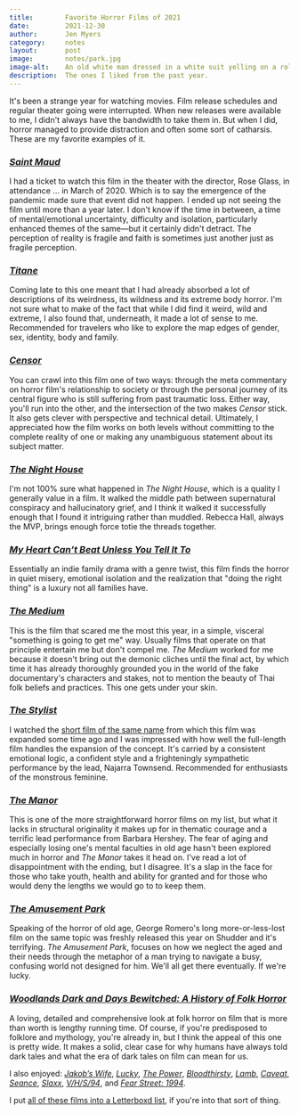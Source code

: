 ```yaml
---
title:        Favorite Horror Films of 2021
date:         2021-12-30
author:       Jen Myers
category:     notes
layout:       post
image:        notes/park.jpg
image-alt:    An old white man dressed in a white suit yelling on a roller coaster
description:  The ones I liked from the past year.
---
```


It's been a strange year for watching movies.  Film release schedules and regular theater going were interrupted. When new releases were available to me, I didn't always have the bandwidth to take them in. But when I did, horror managed to provide distraction and often some sort of catharsis. These are my favorite examples of it.

<h3><a href="https://letterboxd.com/film/saint-maud/"><em>Saint Maud</em></a></h3>

I had a ticket to watch this film in the theater with the director, Rose Glass, in attendance ... in March of 2020. Which is to say the emergence of the pandemic made sure that event did not happen. I ended up not seeing the film until more than a year later. I don't know if the time in between, a time of mental/emotional uncertainty, difficulty and isolation, particularly enhanced themes of the same—but it certainly didn't detract. The perception of reality is fragile and faith is sometimes just another just as fragile perception.

<h3><a href="https://letterboxd.com/film/titane/"><em>Titane</em></a></h3>

Coming late to this one meant that I had already absorbed a lot of descriptions of its weirdness, its wildness and its extreme body horror. I'm not sure what to make of the fact that while I did find it weird, wild and extreme, I also found that, underneath, it made a lot of sense to me. Recommended for travelers who like to explore the map edges of gender, sex, identity, body and family.

<h3><a href="https://letterboxd.com/film/censor-2021/"><em>Censor</em></a></h3>

You can crawl into this film one of two ways: through the meta commentary on horror film's relationship to society or through the personal journey of its central figure who is still suffering from past traumatic loss. Either way, you'll run into the other, and the intersection of the two makes _Censor_ stick. It also gets clever with perspective and technical detail. Ultimately, I appreciated how the film works on both levels without committing to the complete reality of one or making any unambiguous statement about its subject matter.

<h3><a href="https://letterboxd.com/film/the-night-house/"><em>The Night House</em></a></h3>

I'm not 100% sure what happened in _The Night House_, which is a quality I generally value in a film. It walked the middle path between supernatural conspiracy and hallucinatory grief, and I think it walked it successfully enough that I found it intriguing rather than muddled. Rebecca Hall, always the MVP, brings enough force totie the threads together.

<h3><a href="https://letterboxd.com/film/my-heart-cant-beat-unless-you-tell-it-to/"><em>My Heart Can’t Beat Unless You Tell It To</em></a></h3>

Essentially an indie family drama with a genre twist, this film finds the horror in quiet misery, emotional isolation and the realization that "doing the right thing" is a luxury not all families have.

<h3><a href="https://letterboxd.com/film/the-medium-2021/"><em>The Medium</em></a></h3>

This is the film that scared me the most this year, in a simple, visceral "something is going to get me" way. Usually films that operate on that principle entertain me but don't compel me. _The Medium_ worked for me because it doesn't bring out the demonic cliches until the final act, by which time it has already thoroughly grounded you in the world of the fake documentary's characters and stakes, not to mention the beauty of Thai folk beliefs and practices. This one gets under your skin.

<h3><a href="https://letterboxd.com/film/the-stylist-2020/"><em>The Stylist</em></a></h3>

I watched the [short film of the same name](https://vimeo.com/162331184) from which this film was expanded some time ago and I was impressed with how well the full-length film handles the expansion of the concept. It's carried by a consistent emotional logic, a confident style and a frighteningly sympathetic performance by the lead, Najarra Townsend. Recommended for enthusiasts of the monstrous feminine.

<h3><a href="https://letterboxd.com/film/the-manor-2021-1/"><em>The Manor</em></a></h3>

This is one of the more straightforward horror films on my list, but what it lacks in structural originality it makes up for in thematic courage and a terrific lead performance from Barbara Hershey. The fear of aging and especially losing one's mental faculties in old age hasn't been explored much in horror and _The Manor_ takes it head on. I've read a lot of disappointment with the ending, but I disagree. It's a slap in the face for those who take youth, health and ability for granted and for those who would deny the lengths we would go to to keep them.

<h3><a href="https://letterboxd.com/film/the-amusement-park/"><em>The Amusement Park</em></a></h3>

Speaking of the horror of old age, George Romero's long more-or-less-lost film on the same topic was freshly released this year on Shudder and it's terrifying. _The Amusement Park_, focuses on how we neglect the aged and their needs through the metaphor of a man trying to navigate a busy, confusing world not designed for him. We'll all get there eventually. If we're lucky.

<h3><a href="https://letterboxd.com/film/woodlands-dark-and-days-bewitched-a-history-of-folk-horror/"><em>Woodlands Dark and Days Bewitched: A History of Folk Horror</em></a></h3>

A loving, detailed and comprehensive look at folk horror on film that is more than worth is lengthy running time. Of course, if you're predisposed to folklore and mythology, you're already in, but I think the appeal of this one is pretty wide. It makes a solid, clear case for why humans have always told dark tales and what the era of dark tales on film can mean for us.

I also enjoyed: [_Jakob’s Wife_](https://letterboxd.com/film/jakobs-wife/), [_Lucky_](https://letterboxd.com/film/lucky-2020-1/), [_The Power_](https://letterboxd.com/film/the-power-2021-1/), [_Bloodthirsty_](https://letterboxd.com/film/bloodthirsty/), [_Lamb_](https://letterboxd.com/film/lamb-2021/), [_Caveat_](https://letterboxd.com/film/caveat-2020/), [_Seance_](https://letterboxd.com/film/seance-2021/), [_Slaxx_](https://letterboxd.com/film/slaxx/), [_V/H/S/94_](https://letterboxd.com/film/v-h-s-94/), and [_Fear Street: 1994_](https://letterboxd.com/film/fear-street-1994/).

I put [all of these films into a Letterboxd list](https://letterboxd.com/jenmyers/list/favorite-horror-films-of-2021/), if you're into that sort of thing.
